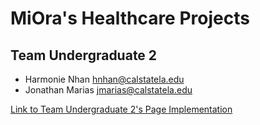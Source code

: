 # MiOra's Healthcare Projects

## Team Undergraduate 2
- Harmonie Nhan hnhan@calstatela.edu
- Jonathan Marias jmarias@calstatela.edu

[Link to Team Undergraduate 2's Page Implementation](./utwo/index.html)
